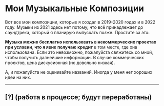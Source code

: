 # Мои Музыкальные Композиции

Вот все мои композиции, которые я создал в 2019-2020 годах и в 2022 году. Музыки из 2021 здесь нет потому, что всё принадлежает до саундтрека, который я планирую выпускать позже. Простите за это.

**Музыка можно бесплатно использовать в некоммерческих проектах при условии, что я явно получаю кредит** в том месте, где она использована. Если это невозможно, пожалуйста свяжитесь со мной, чтобы получить далнейшие информации. В случае коммерческих проектов, цена дискусионная (но довольно низкая).

А, и пожалуйста не оценивайте названий. Иногда у меня нет хороших идеи на них.

---

## [?] (работа в процессе; будут переработаны)